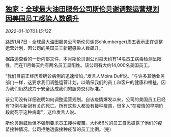 <!--1641778263000-->
[独家：全球最大油田服务公司斯伦贝谢调整运营规划 因美国员工感染人数飙升](https://cn.reuters.com/article/us-schlumberger-staff-covid-0110-idCNKBS2JK020)
------

<div><i>2022-01-10T01:15:13Z</i></div><p>路透1月7日 - 全球最大油田服务公司斯伦贝谢(Schlumberger)周五表示正在调整运营计划，因公司的美国员工新冠感染人数飙升。</p><p>据路透查看的一份内部文件，本月斯伦贝谢公司每天约有14名员工病毒检测呈阳性，而在11月每天约有两名员工呈阳性。该公司有大约14,000名美国员工。</p><p>“我们目前正经历着确诊病例的迅速增加，”发言人Moira Duff说。“与许多其他业务部门一样，这要求我们调整运营计划，以确保我们的员工和客户的健康和福祉，因为我们仍然致力于安全达成我们的服务交付标准。”</p><p>该公司没有详细说明如何调整运营规划。自该疫情爆发以来，公司的美国员工已经有13例与新冠有关的死亡。所有这些人都没有接种疫苗，很多人“在疫情的早期阶段就死于这种病毒”，这位发言人说。</p><p>斯伦贝谢鼓励但不强制要求员工接种疫苗。大约66%的员工自愿披露了他们的疫苗接种情况。公司拒绝透露接种疫苗的员工比例。(完)</p>
